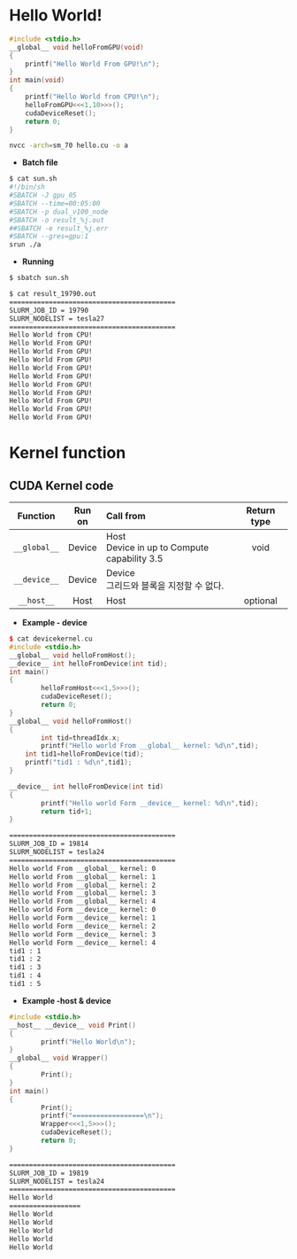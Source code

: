 # Hello World!

```c
#include <stdio.h>
__global__ void helloFromGPU(void)
{
    printf("Hello World From GPU!\n");
}
int main(void)
{
    printf("Hello World from CPU!\n");
    helloFromGPU<<<1,10>>>();
    cudaDeviceReset();
    return 0;
}
```
```sh
nvcc -arch=sm_70 hello.cu -o a
```

- **Batch file**
```sh
$ cat sun.sh
#!/bin/sh
#SBATCH -J gpu_05
#SBATCH --time=00:05:00
#SBATCH -p dual_v100_node
#SBATCH -o result_%j.out
##SBATCH -e result_%j.err
#SBATCH --gres=gpu:1
srun ./a
```
- **Running**
```sh
$ sbatch sun.sh
```
```sh
$ cat result_19790.out
==========================================
SLURM_JOB_ID = 19790
SLURM_NODELIST = tesla27
==========================================
Hello World from CPU!
Hello World From GPU!
Hello World From GPU!
Hello World From GPU!
Hello World From GPU!
Hello World From GPU!
Hello World From GPU!
Hello World From GPU!
Hello World From GPU!
Hello World From GPU!
Hello World From GPU!
```

# Kernel function
## CUDA Kernel code
Function | Run on | Call from| Return type
:-:|:-:|:-|:-:
`__global__` | Device | Host <br> Device in up to Compute capability 3.5 | void
`__device__` | Device | Device <br> 그리드와 블록을 지정할 수 없다. |
`__host__` | Host | Host | optional

- **Example - device**
```cu
$ cat devicekernel.cu
#include <stdio.h>
__global__ void helloFromHost();
__device__ int helloFromDevice(int tid);
int main()
{
        helloFromHost<<<1,5>>>();
        cudaDeviceReset();
        return 0;
}
__global__ void helloFromHost()
{
        int tid=threadIdx.x;
        printf("Hello world From __global__ kernel: %d\n",tid);
    int tid1=helloFromDevice(tid);
    printf("tid1 : %d\n",tid1);
}

__device__ int helloFromDevice(int tid)
{
        printf("Hello world Form __device__ kernel: %d\n",tid);
        return tid+1;
}
```
```sh
==========================================
SLURM_JOB_ID = 19814
SLURM_NODELIST = tesla24
==========================================
Hello world From __global__ kernel: 0
Hello world From __global__ kernel: 1
Hello world From __global__ kernel: 2
Hello world From __global__ kernel: 3
Hello world From __global__ kernel: 4
Hello world Form __device__ kernel: 0
Hello world Form __device__ kernel: 1
Hello world Form __device__ kernel: 2
Hello world Form __device__ kernel: 3
Hello world Form __device__ kernel: 4
tid1 : 1
tid1 : 2
tid1 : 3
tid1 : 4
tid1 : 5
```

- **Example -host & device**
```cu
#include <stdio.h>
__host__ __device__ void Print()
{
        printf("Hello World\n");
}
__global__ void Wrapper()
{
        Print();
}
int main()
{
        Print();
        printf("==================\n");
        Wrapper<<<1,5>>>();
        cudaDeviceReset();
        return 0;
}
```
```sh
==========================================
SLURM_JOB_ID = 19819
SLURM_NODELIST = tesla24
==========================================
Hello World
==================
Hello World
Hello World
Hello World
Hello World
Hello World
```
